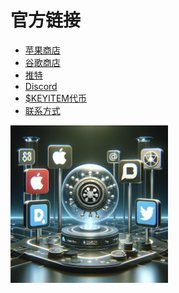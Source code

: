 # 官方链接

- [苹果商店](https://apps.apple.com/app/keyitem/id6467468587)
- [谷歌商店](https://play.google.com/store/apps/details?id=com.shoeisugita.KeyItem)
- [推特](https://twitter.com/KeyItemAPP)
- [Discord](https://discord.gg/WPTVHAnJ)
- [$KEYITEM代币](https://relayx.com/market/b14be2bfaee02cda40aa1503ecad23bd3d5c78604118fe50d00b90046fda373f_o2)
- [联系方式](https://peing.net/en/929d8111355eac)

<div style="display: flex; flex-direction: row; align-items: center;">
    <div style="max-width: 50%;">
        <img src="../images/links.webp" alt="links" style="max-width: 100%; height: auto;">
    </div>
    <div style="max-width: 50%;">
    </div>
</div>
